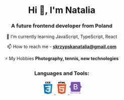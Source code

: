 
<h1 align="center">Hi 👋, I'm Natalia</h1>
<h3 align="center">A future frontend developer from Poland</h3>
<div align="center">

 🌱 I’m currently learning JavaScript, TypeScript, React

 📫 How to reach me - **skrzypskanatalia@gmail.com**

 ⚡ My Hobbies **Photography, tennis, new technologies**
</div>

<h3 align="center">Languages and Tools:</h3>
<div align="center"> 

<a href="https://www.w3schools.com/css/" target="_blank" rel="noreferrer"> <img src="https://raw.githubusercontent.com/devicons/devicon/master/icons/css3/css3-original-wordmark.svg" alt="css3" width="40" height="40"/> </a> <a href="https://www.w3.org/html/" target="_blank" rel="noreferrer"> <img src="https://raw.githubusercontent.com/devicons/devicon/master/icons/html5/html5-original-wordmark.svg" alt="html5" width="40" height="40"/> </a> <a href="https://getbootstrap.com" target="_blank" rel="noreferrer"> <img src="https://raw.githubusercontent.com/devicons/devicon/master/icons/bootstrap/bootstrap-plain-wordmark.svg" alt="bootstrap" width="40" height="40"/> </a> </div>

